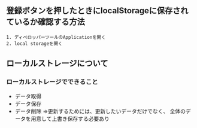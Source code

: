 ## 登録ボタンを押したときにlocalStorageに保存されているか確認する方法
```
1. ディベロッパーツールのApplicationを開く
2. local storageを開く
```

## ローカルストレージについて
### ローカルストレージでできること
- データ取得
- データ保存
- データ削除
⇒更新するためには、更新したいデータだけでなく、
全体のデータを用意して上書き保存する必要あり
